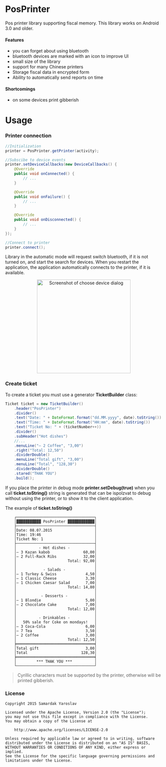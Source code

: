 # PosPrinter
Pos printer library supporting fiscal memory.
This library works on Android 3.0 and older.

#### Features
- you can forget about using bluetooth
- bluetooth devices are marked with an icon to improve UI
- small size of the library
- support for many Chinese printers
- Storage fiscal data in encrypted form
- Ability to automatically send reports on time

#### Shortcomings
- on some devices print gibberish

# Usage

### Printer connection

```java
//Initialization
printer = PosPrinter.getPrinter(activity);

//Subscibe to device events
printer.setDeviceCallbacks(new DeviceCallbacks() {
	@Override
	public void onConnected() {
		// ...
	}

	@Override
	public void onFailure() {
		// ...
	}

	@Override
	public void onDisconnected() {
		// ...
	}
});

//Connect to printer
printer.connect();
```
Library in the automatic mode will request switch bluetooth, if it is not turned on, and start the search for devices. When you restart the application, the application automatically connects to the printer, if it is available.
<p align="center"><img alt="Screenshot of choose device dialog" width="300px" src="https://raw.githubusercontent.com/iYaroslav/PosPrinter/master/screenshots/choose_device.png" /></p>

### Create ticket
To create a ticket you must use a generator **TicketBuilder** class:
```java
Ticket ticket = new TicketBuilder()
	.header("PosPrinter")
	.divider()
	.text("Date: " + DateFormat.format("dd.MM.yyyy", date).toString())
	.text("Time: " + DateFormat.format("HH:mm", date).toString())
	.text("Ticket No: " + (ticketNumber++))
	.divider()
	.subHeader("Hot dishes")
	//...
	.menuLine("— 2 Coffee", "3,00")
	.right("Total: 12,50")
	.dividerDouble()
	.menuLine("Total gift", "3,00")
	.menuLine("Total", "128,30")
	.dividerDouble()
	.stared("THAK YOU")
	.build();
```
If you place the printer in debug mode **printer.setDebug(true)** when you call **ticket.toString()** string is generated that can be ispolzvat to debug without using the printer, or to show it to the client application.

The example of **ticket.toString()**
```
    ┌───────────────────────────────────┐
    │▓▓▓▓▓▓▓▓▓▓▓ PosPrinter ▓▓▓▓▓▓▓▓▓▓▓▓│
    ├───────────────────────────────────┤
    │Date: 08.07.2015                   │
    │Time: 19:46                        │
    │Ticket No: 1                       │
    ├───────────────────────────────────┤
    │          - Hot dishes -           │
    │— 3 Kazan kabob               60,00│
    │— 2 Full-Rack Ribs            32,00│
    │                       Total: 92,00│
    │                                   │
    │            - Salads -             │
    │— 1 Turkey & Swiss             4,50│
    │— 1 Classic Cheese             3,30│
    │— 1 Chicken Caesar Salad       7,00│
    │                       Total: 14,80│
    │                                   │
    │           - Desserts -            │
    │— 1 Blondie                    5,00│
    │— 2 Chocolate Cake             7,00│
    │                       Total: 12,00│
    │                                   │
    │          - Drinkables -           │
    │   50% sale for Coke on mondays!   │
    │— 3 Coca-Cola                  6,00│
    │— 7 Tea                        3,50│
    │— 2 Coffee                     3,00│
    │                       Total: 12,50│
    ╞═══════════════════════════════════╡
    │Total gift                     3,00│
    │Total                        128,30│
    ╞═══════════════════════════════════╡
    │         *** THAK YOU ***          │
    └───────────────────────────────────┘
```

> Cyrillic characters must be supported by the printer, otherwise will be printed gibberish.

### License
```
Copyright 2015 Samardak Yaroslav

Licensed under the Apache License, Version 2.0 (the "License");
you may not use this file except in compliance with the License.
You may obtain a copy of the License at

	http://www.apache.org/licenses/LICENSE-2.0

Unless required by applicable law or agreed to in writing, software
distributed under the License is distributed on an "AS IS" BASIS,
WITHOUT WARRANTIES OR CONDITIONS OF ANY KIND, either express or implied.
See the License for the specific language governing permissions and
limitations under the License.
```

